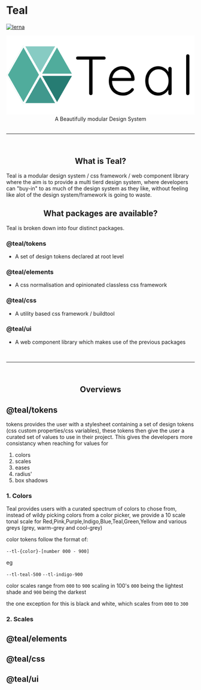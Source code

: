 # Teal

[![lerna](https://img.shields.io/badge/maintained%20with-lerna-cc00ff.svg)](https://lerna.js.org/)

<center>
<img src="./assets/logo-blacktext.svg" alt="teal logo"/>
</center>
<center>A Beautifully modular Design System</center>
<br>
 <hr>
<br>
<center><h2>What is Teal?</h2></center>

Teal is a modular design system / css framework / web component library where the aim is to provide a multi tierd design system, where developers can "buy-in" to as much of the design system as they like, without feeling like alot of the design system/framework is going to waste.

<center><h2>What packages are available?</h2></center>

Teal is broken down into four distinct packages.

### @teal/tokens

- A set of design tokens declared at root level

### @teal/elements

- A css normalisation and opinionated classless css framework

### @teal/css

- A utility based css framework / buildtool

### @teal/ui

- A web component library which makes use of the previous packages

<br>
<hr>
<br>

<center><h2>Overviews</h2></center>

## @teal/tokens

tokens provides the user with a stylesheet containing a set of design tokens (css custom properties/css variables), these tokens then give the user a curated set of values to use in their project. This gives the developers more consistancy when reaching for values for

1. colors
2. scales
3. eases
4. radius'
5. box shadows

### 1. Colors

Teal provides users with a curated spectrum of colors to chose from, instead of wildy picking colors from a color picker, we provide a 10 scale tonal scale for Red,Pink,Purple,Indigo,Blue,Teal,Green,Yellow and various greys (grey, warm-grey and cool-grey)

color tokens follow the format of:

`--tl-{color}-[number 000 - 900]`

eg

`--tl-teal-500`
`--tl-indigo-900`

color scales range from `000` to `900` scaling in 100's `000` being the lightest shade and `900` being the darkest

the one exception for this is black and white, which scales from `000` to `300`

### 2. Scales

## @teal/elements

## @teal/css

## @teal/ui
